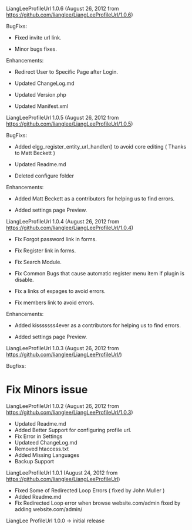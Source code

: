 LiangLeeProfileUrl 1.0.6
(August 26, 2012 from https://github.com/lianglee/LiangLeeProfileUrl/1.0.6)

BugFixs:

* Fixed invite url link.

* Minor bugs fixes.

 Enhancements:

* Redirect User to Specific Page after Login.

* Updated ChangeLog.md

* Updated Version.php

* Updated Manifest.xml


LiangLeeProfileUrl 1.0.5
(August 26, 2012 from https://github.com/lianglee/LiangLeeProfileUrl/1.0.5)

BugFixs:

* Added elgg_register_entity_url_handler() to avoid core editing ( Thanks to Matt Beckett )

* Updated Readme.md

* Deleted configure folder 

 Enhancements:

* Added Matt Beckett as a contributors for helping us to find errors.

* Added settings page Preview.

LiangLeeProfileUrl 1.0.4
(August 26, 2012 from https://github.com/lianglee/LiangLeeProfileUrl/1.0.4)

* Fix Forgot password link in forms.

* Fix Register link in forms.

* Fix Search Module.

* Fix Common Bugs that cause automatic register menu item if plugin is disable.

* Fix a links of expages to avoid errors.

* Fix members link to avoid errors.

 Enhancements:

* Added kisssssss4ever as a contributors for helping us to find errors.

* Added settings page Preview.




LiangLeeProfileUrl 1.0.3
(August 26, 2012 from https://github.com/lianglee/LiangLeeProfileUrl/)

Bugfixs:

# Fix Minors issue



LiangLeeProfileUrl 1.0.2
(August 26, 2012 from https://github.com/lianglee/LiangLeeProfileUrl/1.0.3)

* Updated Readme.md
* Added Better Support for configuring profile url.
* Fix Error in Settings
* Updateed ChangeLog.md
* Removed htaccess.txt
* Added Missing Languages
* Backup Support



LiangLeeProfileUrl 1.0.1
(August 24, 2012 from https://github.com/lianglee/LiangLeeProfileUrl)

* Fixed Some of Redirected Loop Errors ( fixed by John Muller )
* Added Readme.md
* Fix Redirected Loop error when browse website.com/admin fixed by adding website.com/admin/

LiangLee ProfileUrl 1.0.0 -> initial release
